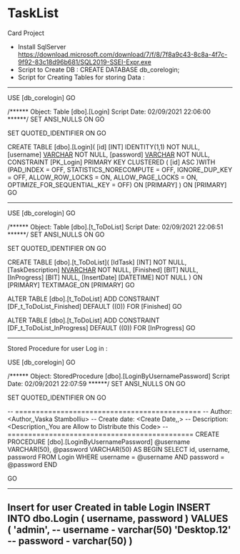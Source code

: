 # TaskList
Card Project
- Install SqlServer https://download.microsoft.com/download/7/f/8/7f8a9c43-8c8a-4f7c-9f92-83c18d96b681/SQL2019-SSEI-Expr.exe
- Script to Create DB :  CREATE DATABASE db_corelogin;
- Script for Creating Tables for storing Data :
-------------------------------------------------------------------------
USE [db_corelogin]
GO

/****** Object:  Table [dbo].[Login]    Script Date: 02/09/2021 22:06:00 ******/
SET ANSI_NULLS ON
GO

SET QUOTED_IDENTIFIER ON
GO

CREATE TABLE [dbo].[Login](
	[id] [INT] IDENTITY(1,1) NOT NULL,
	[username] [VARCHAR](50) NOT NULL,
	[password] [VARCHAR](50) NOT NULL,
 CONSTRAINT [PK_Login] PRIMARY KEY CLUSTERED 
(
	[id] ASC
)WITH (PAD_INDEX = OFF, STATISTICS_NORECOMPUTE = OFF, IGNORE_DUP_KEY = OFF, ALLOW_ROW_LOCKS = ON, ALLOW_PAGE_LOCKS = ON, OPTIMIZE_FOR_SEQUENTIAL_KEY = OFF) ON [PRIMARY]
) ON [PRIMARY]
GO


-----------------------------------------------------------------

USE [db_corelogin]
GO

/****** Object:  Table [dbo].[t_ToDoList]    Script Date: 02/09/2021 22:06:51 ******/
SET ANSI_NULLS ON
GO

SET QUOTED_IDENTIFIER ON
GO

CREATE TABLE [dbo].[t_ToDoList](
	[IdTask] [INT] NOT NULL,
	[TaskDescription] [NVARCHAR](MAX) NOT NULL,
	[Finished] [BIT] NULL,
	[InProgress] [BIT] NULL,
	[InsertDate] [DATETIME] NOT NULL
) ON [PRIMARY] TEXTIMAGE_ON [PRIMARY]
GO

ALTER TABLE [dbo].[t_ToDoList] ADD  CONSTRAINT [DF_t_ToDoList_Finished]  DEFAULT ((0)) FOR [Finished]
GO

ALTER TABLE [dbo].[t_ToDoList] ADD  CONSTRAINT [DF_t_ToDoList_InProgress]  DEFAULT ((0)) FOR [InProgress]
GO


-------------------------------------------------------------------
Stored Procedure for user Log in  :

USE [db_corelogin]
GO

/****** Object:  StoredProcedure [dbo].[LoginByUsernamePassword]    Script Date: 02/09/2021 22:07:59 ******/
SET ANSI_NULLS ON
GO

SET QUOTED_IDENTIFIER ON
GO

-- =============================================
-- Author:  <Author,,Vaska Stambolliu>
-- Create date: <Create Date,,>
-- Description: <Description,,You are Allow to Distribute this Code>
-- =============================================
CREATE PROCEDURE [dbo].[LoginByUsernamePassword] 
 @username VARCHAR(50),
 @password VARCHAR(50)
AS
BEGIN
 SELECT id, username, password
 FROM Login
 WHERE username = @username
 AND password = @password
END

GO


-------------------------------------------------
Insert for user Created in table  Login
INSERT INTO dbo.Login
(
    username,
    password
)
VALUES
(   'admin', -- username - varchar(50)
    'Desktop.12'  -- password - varchar(50)
 ) 
 ----------------------------------------------------
